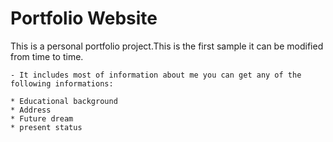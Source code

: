 # Portfolio Website
This is a personal portfolio project.This is the first sample it can be modified from time to time.

    - It includes most of information about me you can get any of the following informations:

    * Educational background
    * Address
    * Future dream
    * present status


